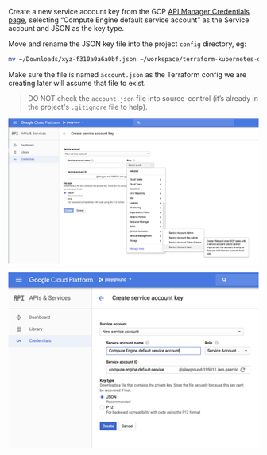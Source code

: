 Create a new service account key from the GCP [API Manager Credentials page][1],
selecting “Compute Engine default service account” as the Service account and
JSON as the key type.

Move and rename the JSON key file into the project `config` directory, eg:

```sh
mv ~/Downloads/xyz-f310a0a6a0bf.json ~/workspace/terraform-kubernetes-on-gcp/config/account.json
```

Make sure the file is named `account.json` as the Terraform config we are
creating later will assume that file to exist.

> DO NOT check the `account.json` file into source-control (it’s already in the
> project's `.gitignore` file to help).

![create_service_account_user.png][2]

![create_service_account_key.png][3]

[1]: https://console.cloud.google.com/apis/credentials/serviceaccountkey
[2]: ../images/create_service_account_user.png
[3]: ../images/create_service_account_key.png
